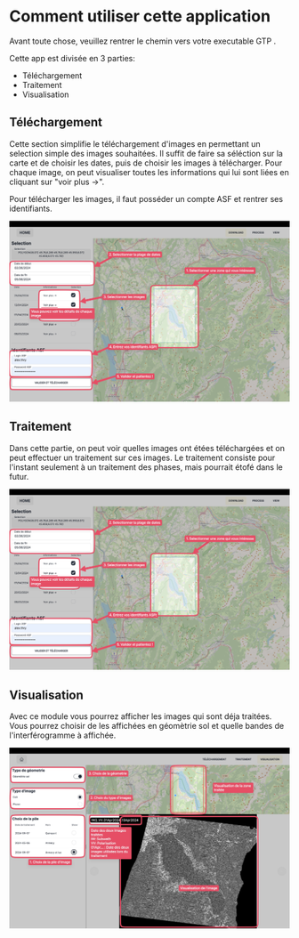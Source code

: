# Comment utiliser cette application

Avant toute chose, veuillez rentrer le chemin vers votre executable GTP .

Cette app est divisée en 3 parties: 
    
- Téléchargement
- Traitement
- Visualisation

## Téléchargement


Cette section simplifie le téléchargement d'images en permettant un selection simple des images souhaitées.
Il suffit de faire sa séléction sur la carte et de choisir les dates, puis de choisir les images à télécharger.
Pour chaque image, on peut visualiser toutes les informations qui lui sont liées en cliquant sur "voir plus ->".

Pour télécharger les images, il faut posséder un compte ASF et rentrer ses identifiants.


![Example Image](./Readme_assets/Download.jpeg)

## Traitement


Dans cette partie, on peut voir quelles images ont étées téléchargées et on peut effectuer un traitement sur ces images.
Le traitement consiste pour l'instant seulement à un traitement des phases, mais pourrait étofé dans le futur.


![Example Image](./Readme_assets/Download.jpeg)

## Visualisation


Avec ce module vous pourrez afficher les images qui sont déja traitées. Vous pourrez choisir de les affichées en géomètrie sol et quelle bandes de l'interférogramme à affichée.


![Example_Image](./Readme_assets/View.jpeg)